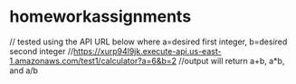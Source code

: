 # homeworkassignments
// tested using the API URL below where a=desired first integer, b=desired second integer
//https://xurp94l9jk.execute-api.us-east-1.amazonaws.com/test1/calculator?a=6&b=2
//output will return a+b, a*b, and a/b
